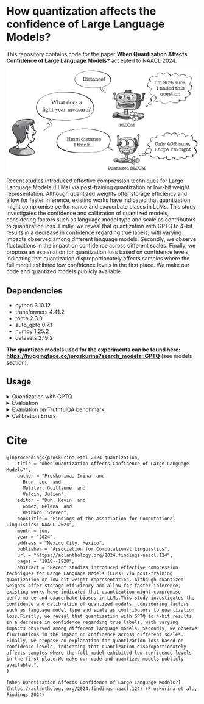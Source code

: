 # How quantization affects the confidence of Large Language Models?

This repository contains code for the paper **When Quantization Affects Confidence of Large Language Models?** accepted to NAACL 2024.

<p align="center">
<img src="robots.jpg" width="750">
</p>
Recent studies introduced effective compression techniques for Large Language Models (LLMs) via post-training quantization or low-bit weight representation. Although quantized weights offer storage efficiency and allow for faster inference, existing works have indicated that quantization might compromise performance and exacerbate biases in LLMs. This study investigates the confidence and calibration of quantized models, considering factors such as language model type and scale as contributors to quantization loss. Firstly, we reveal that quantization with GPTQ to 4-bit results in a decrease in confidence regarding true labels, with varying impacts observed among different language models. Secondly, we observe fluctuations in the impact on confidence across different scales. Finally, we propose an explanation for quantization loss based on confidence levels, indicating that quantization disproportionately affects samples where the full model exhibited low confidence levels in the first place. We make our code and quantized models publicly available.


## Dependencies

* python 3.10.12
* transformers 4.41.2
* torch 2.3.0
* auto_gptq 0.7.1
* numpy 1.25.2
* datasets 2.19.2

**The quantized models used for the experiments can be found here: https://huggingface.co/iproskurina?search_models=GPTQ** (see models section).

## Usage
<details>
    <summary>Quantization with GPTQ</summary>
       
Use `Quantization_AutoGPTQ.ipynb`. We have used Auto-GPTQ to quantize causalLMs to 4-bits.
    AutoGPTQ documentation: https://pypi.org/project/auto-gptq/ 
</details>

<details>
    <summary>Evaluation</summary>
    
To run an evaluation, use lm-eval-harness framework as shown in ``LLMs_eval.ipynb``.
    Run evaluation on selected [datasets](https://github.com/EleutherAI/lm-evaluation-harness/blob/add-siqa/docs/task_table.md).
    Otherwise, use a recent version of the framework:
```
git clone https://github.com/EleutherAI/lm-evaluation-harness
cd lm-evaluation-harness
pip install -e .
```
Run evaluation:
```
lm_eval\
    --model hf \
    --model_args pretrained="iproskurina/bloom-7b1-gptq-4bit",autogptq="model.safetensors",gptq_use_triton=True \
    --device cuda:0 \
    --tasks hellaswag,piqa,boolq,truthfulqa_mc,arc_easy,xstory_cloze_en,openbookqa \
    --write_out \
    --log_samples\
    --output_path "bloom-7b1-gptq-4bit.json"
```
</details>

<details>
    <summary>Evaluation on TruthfulQA benchmark</summary>
    
To evaluate the informativeness and reliability of generated answers on the TruthfulQA benchmark, refer to the official TruthfulQA [implementation](https://github.com/sylinrl/TruthfulQA). To fine-tune GPT-3 on truthfulQA data, follow the steps listed [here](https://github.com/sylinrl/TruthfulQA?tab=readme-ov-file#fine-tuning-gpt-3-for-evaluation). Note that, starting from January 2024, ```curie``` instance is no longer available. You can use ```davinci-002```instead. Follow [official guidelines](https://platform.openai.com/docs/guides/fine-tuning) to fine-tune the model on truthfulQA data. TruthfulQA predictions (answer generations) for quantized and full-precision models can be found [here](https://drive.google.com/file/d/1Iiepe-gCSgISTWntRAgfS_N1kYcHxYiG/view?usp=sharing).
</details>

<details>
    <summary>Calibration Errors</summary>
    
To compute confidence, calibration errors, and entropy, use `Calibration_Error_Metrics.ipynb`. You can find predictions for full-precision and quantized models [here](https://drive.google.com/file/d/1rlyD832HLa_mqU7JZbA06RhbNwKzpCPS/view?usp=sharing).
</details>

# Cite

```
@inproceedings{proskurina-etal-2024-quantization,
    title = "When Quantization Affects Confidence of Large Language Models?",
    author = "Proskurina, Irina  and
      Brun, Luc  and
      Metzler, Guillaume  and
      Velcin, Julien",
    editor = "Duh, Kevin  and
      Gomez, Helena  and
      Bethard, Steven",
    booktitle = "Findings of the Association for Computational Linguistics: NAACL 2024",
    month = jun,
    year = "2024",
    address = "Mexico City, Mexico",
    publisher = "Association for Computational Linguistics",
    url = "https://aclanthology.org/2024.findings-naacl.124",
    pages = "1918--1928",
    abstract = "Recent studies introduced effective compression techniques for Large Language Models (LLMs) via post-training quantization or low-bit weight representation. Although quantized weights offer storage efficiency and allow for faster inference, existing works have indicated that quantization might compromise performance and exacerbate biases in LLMs.This study investigates the confidence and calibration of quantized models, considering factors such as language model type and scale as contributors to quantization loss.Firstly, we reveal that quantization with GPTQ to 4-bit results in a decrease in confidence regarding true labels, with varying impacts observed among different language models. Secondly, we observe fluctuations in the impact on confidence across different scales. Finally, we propose an explanation for quantization loss based on confidence levels, indicating that quantization disproportionately affects samples where the full model exhibited low confidence levels in the first place.We make our code and quantized models publicly available.",
}
```

```
[When Quantization Affects Confidence of Large Language Models?](https://aclanthology.org/2024.findings-naacl.124) (Proskurina et al., Findings 2024)
```
